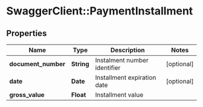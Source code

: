 # SwaggerClient::PaymentInstallment

## Properties
Name | Type | Description | Notes
------------ | ------------- | ------------- | -------------
**document_number** | **String** | Instalment number identifier | [optional] 
**date** | **Date** | Installment expiration date | [optional] 
**gross_value** | **Float** | Installment value | 


